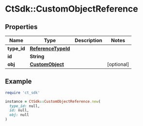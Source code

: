 # CtSdk::CustomObjectReference

## Properties

| Name | Type | Description | Notes |
| ---- | ---- | ----------- | ----- |
| **type_id** | [**ReferenceTypeId**](ReferenceTypeId.md) |  |  |
| **id** | **String** |  |  |
| **obj** | [**CustomObject**](CustomObject.md) |  | [optional] |

## Example

```ruby
require 'ct_sdk'

instance = CtSdk::CustomObjectReference.new(
  type_id: null,
  id: null,
  obj: null
)
```


